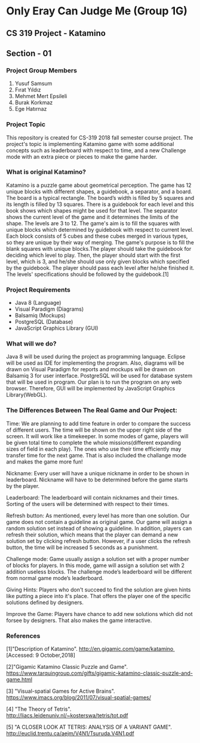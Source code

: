 # Only Eray Can Judge Me (Group 1G)
## CS 319 Project - Katamino
## Section - 01

### Project Group Members
1) Yusuf Samsum
2) Fırat Yıldız
3) Mehmet Mert Epsileli
4) Burak Korkmaz
5) Ege Hatırnaz

### Project Topic
This repository is created for CS-319 2018 fall semester course project. The project's topic is implementing Katamino game with some additional concepts such as leaderboard with respect to time, and a new Challenge mode with an extra piece or pieces to make the game harder.

### What is original Katamino?
Katamino is a puzzle game about geometrical perception. The game has 12 unique blocks with different shapes, a guidebook, a separator, and a board. The board is a typical rectangle. The board’s width is filled by 5 squares and its length is filled by 13 squares. There is a guidebook for each level and this book shows which shapes might be used for that level. The separator shows the current level of the game and it determines the limits of the shape. The levels are 3 to 12. The game's aim is to fill the squares with unique blocks which determined by guidebook with respect to current level. Each block consists of 5 cubes and these cubes merged in various types, so they are unique by their way of merging.
The game's purpose is to fill the blank squares with unique blocks.The player should take the guidebook for deciding which level to play. Then, the player should start with the first level, which is 3, and he/she should use only given blocks which specified by the guidebook. The player should pass each level after he/she finished it. The levels' specifications should be followed by the guidebook.[1]

### Project Requirements
* Java 8 (Language)
* Visual Paradigm (Diagrams)
* Balsamiq (Mockups)
* PostgreSQL (Database)
* JavaScript Graphics Library (GUI)

### What will we do?
Java 8 will be used during the project as programming language. Eclipse will be used as IDE for implementing the program. Also, diagrams will be drawn on Visual Paradigm for reports and mockups will be drawn on Balsamiq 3 for user interface. PostgreSQL will be used for database system that will be used in program. Our plan is to run the program on any web browser. Therefore, GUI will be implemented by JavaScript Graphics Library(WebGL).  

### The Differences Between The Real Game and Our Project:
Time: We are planning to add time feature in order to compare the success of different users. The time will be shown on the upper right side of the screen. It will work like a timekeeper. In some modes of game, players will be given total time to complete the whole missions(different expanding sizes of field in each play). The ones who use their time efficiently may transfer time for the next game. That is also included the challange mode and makes the game more fun!

Nickname: Every user will have a unique nickname in order to be shown in leaderboard. Nickname will have to be determined before the game starts by the player. 

Leaderboard: The leaderboard will contain nicknames and their times. Sorting of the users will be determined with respect to their times.

Refresh button: As mentioned, every level has more than one solution. Our game does not contain a guideline as original game. Our game will assign a random solution set instead of showing a guideline. In addition, players can refresh their solution, which means that the player can demand a new solution set by clicking refresh button. However, if a user clicks the refresh button, the time will be increased 5 seconds as a punishment.

Challenge mode: Game usually assign a solution set with a proper number of blocks for players. In this mode, game will assign a solution set with 2 addition useless blocks. The challenge mode’s leaderboard will be different from normal game mode’s leaderboard.

Giving Hints: Players who don't succeed to find the solution are given hints like putting a piece into it's place. That offers the player one of the specific solutions defined by designers.

Improve the Game: Players have chance to add new solutions which did not forsee by designers. That also makes the game interactive. 


### References
[1]"Description of Katamino". http://en.gigamic.com/game/katamino  [Accessed: 9 October,2018]


[2]"Gigamic Katamino Classic Puzzle and Game". https://www.tarquingroup.com/gifts/gigamic-katamino-classic-puzzle-and-game.html



[3] "Visual-spatial Games for Active Brains". https://www.imacs.org/blog/2011/07/visual-spatial-games/



[4] "The Theory of Tetris". http://liacs.leidenuniv.nl/~kosterswa/tetris/tot.pdf



[5] "A CLOSER LOOK AT TETRIS: ANALYSIS OF A VARIANT GAME". http://euclid.trentu.ca/aejm/V4N1/Tsuruda.V4N1.pdf






